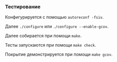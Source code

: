 ### Тестирование

Конфигурируется с помощью `autoreconf -fsiv`.

Далее `./configure` или `./configure --enable-gcov`.

Далее собирается при помощи `make`.

Тесты запускаются при помощи `make check`.

Покрытие демонстрируется при помощи `make gcov`.
